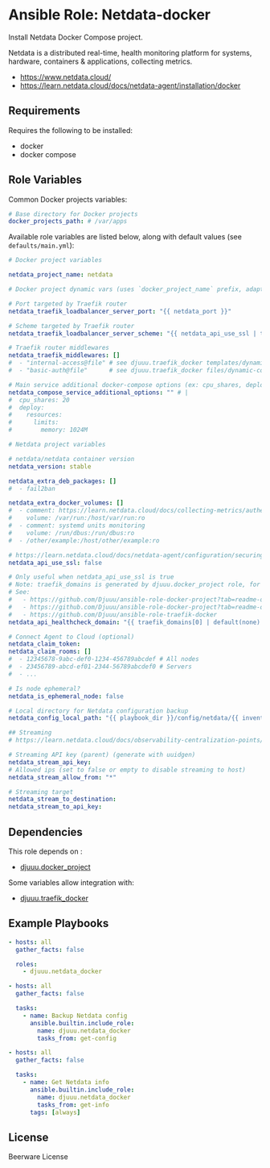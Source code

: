 Ansible Role: Netdata-docker
============================

Install Netdata Docker Compose project.

Netdata is a distributed real-time, health monitoring platform for systems, hardware, containers & applications, collecting metrics.

- https://www.netdata.cloud/
- https://learn.netdata.cloud/docs/netdata-agent/installation/docker

Requirements
------------

Requires the following to be installed:
- docker
- docker compose

Role Variables
--------------

Common Docker projects variables:

```yaml
# Base directory for Docker projects
docker_projects_path: # /var/apps
```

Available role variables are listed below, along with default values (see `defaults/main.yml`):

```yaml
# Docker project variables

netdata_project_name: netdata

# Docker project dynamic vars (uses `docker_project_name` prefix, adapt if overridden)

# Port targeted by Traefik router
netdata_traefik_loadbalancer_server_port: "{{ netdata_port }}"

# Scheme targeted by Traefik router
netdata_traefik_loadbalancer_server_scheme: "{{ netdata_api_use_ssl | ternary('https', 'http') }}"

# Traefik router middlewares
netdata_traefik_middlewares: []
#  - "internal-access@file" # see djuuu.traefik_docker templates/dynamic-conf/middlewares/internal-access.yml.j2
#  - "basic-auth@file"      # see djuuu.traefik_docker files/dynamic-conf/middlewares/basic-auth.yml

# Main service additional docker-compose options (ex: cpu_shares, deploy, ...)
netdata_compose_service_additional_options: "" # |
#  cpu_shares: 20
#  deploy:
#    resources:
#      limits:
#        memory: 1024M
```

```yaml
# Netdata project variables

# netdata/netdata container version
netdata_version: stable

netdata_extra_deb_packages: []
#  - fail2ban

netdata_extra_docker_volumes: []
#  - comment: https://learn.netdata.cloud/docs/collecting-metrics/authentication-and-authorization/fail2ban
#    volume: /var/run:/host/var/run:ro
#  - comment: systemd units monitoring
#    volume: /run/dbus:/run/dbus:ro
#  - /other/example:/host/other/example:ro

# https://learn.netdata.cloud/docs/netdata-agent/configuration/securing-agents/web-server-reference#enable-httpstls-support
netdata_api_use_ssl: false

# Only useful when netdata_api_use_ssl is true
# Note: traefik_domains is generated by djuuu.docker_project role, for djuuu.traefik_docker integration
# See:
#   - https://github.com/Djuuu/ansible-role-docker-project?tab=readme-ov-file#generated-variables
#   - https://github.com/Djuuu/ansible-role-docker-project?tab=readme-ov-file#dynamic-variables
#   - https://github.com/Djuuu/ansible-role-traefik-docker
netdata_api_healthcheck_domain: "{{ traefik_domains[0] | default(none) }}"

# Connect Agent to Cloud (optional)
netdata_claim_token:
netdata_claim_rooms: []
#  - 12345678-9abc-def0-1234-456789abcdef # All nodes
#  - 23456789-abcd-ef01-2344-56789abcdef0 # Servers
#  - ...

# Is node ephemeral?
netdata_is_ephemeral_node: false

# Local directory for Netdata configuration backup 
netdata_config_local_path: "{{ playbook_dir }}/config/netdata/{{ inventory_hostname }}"
```

```yaml
## Streaming
# https://learn.netdata.cloud/docs/observability-centralization-points/metrics-centralization-points/configuring-metrics-centralization-points

# Streaming API key (parent) (generate with uuidgen)
netdata_stream_api_key:
# Allowed ips (set to false or empty to disable streaming to host)
netdata_stream_allow_from: "*"

# Streaming target
netdata_stream_to_destination:
netdata_stream_to_api_key:
```

Dependencies
------------

This role depends on :
- [djuuu.docker_project](https://github.com/Djuuu/ansible-role-docker-project)

Some variables allow integration with:
- [djuuu.traefik_docker](https://github.com/Djuuu/ansible-role-traefik-docker)

Example Playbooks
-----------------

```yaml
- hosts: all
  gather_facts: false

  roles:
    - djuuu.netdata_docker
```

```yaml
- hosts: all
  gather_facts: false

  tasks:
    - name: Backup Netdata config
      ansible.builtin.include_role:
        name: djuuu.netdata_docker
        tasks_from: get-config
```

```yaml
- hosts: all
  gather_facts: false

  tasks:
    - name: Get Netdata info
      ansible.builtin.include_role:
        name: djuuu.netdata_docker
        tasks_from: get-info
      tags: [always]
```

License
-------

Beerware License
